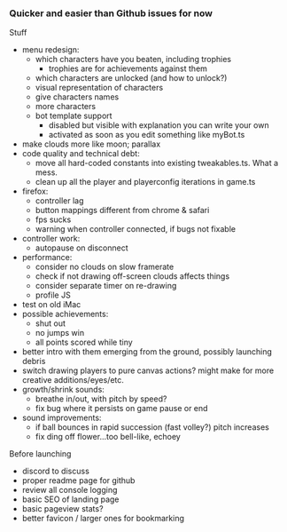 ### Quicker and easier than Github issues for now

Stuff

- menu redesign:
  - which characters have you beaten, including trophies
    - trophies are for achievements against them
  - which characters are unlocked (and how to unlock?)
  - visual representation of characters
  - give characters names
  - more characters
  - bot template support
    - disabled but visible with explanation you can write your own
    - activated as soon as you edit something like myBot.ts
- make clouds more like moon; parallax
- code quality and technical debt:
  - move all hard-coded constants into existing tweakables.ts. What a mess.
  - clean up all the player and playerconfig iterations in game.ts
- firefox:
  - controller lag
  - button mappings different from chrome & safari
  - fps sucks
  - warning when controller connected, if bugs not fixable
- controller work:
  - autopause on disconnect
- performance:
  - consider no clouds on slow framerate
  - check if not drawing off-screen clouds affects things
  - consider separate timer on re-drawing
  - profile JS
- test on old iMac
- possible achievements:
  - shut out
  - no jumps win
  - all points scored while tiny
- better intro with them emerging from the ground, possibly launching debris
- switch drawing players to pure canvas actions? might make for more creative additions/eyes/etc.
- growth/shrink sounds:
  - breathe in/out, with pitch by speed?
  - fix bug where it persists on game pause or end
- sound improvements:
  - if ball bounces in rapid succession (fast volley?) pitch increases
  - fix ding off flower...too bell-like, echoey

Before launching

- discord to discuss
- proper readme page for github
- review all console logging
- basic SEO of landing page
- basic pageview stats?
- better favicon / larger ones for bookmarking
